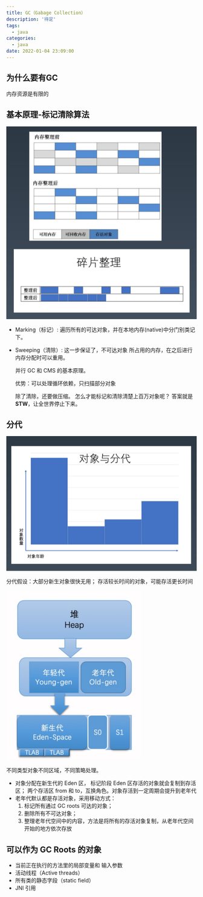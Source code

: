 ```yaml
---
title: GC（Gabage Collection）
description: '待定'
tags:
  - java
categories:
  - java
date: 2022-01-04 23:09:00
---
```


## 为什么要有GC

内存资源是有限的

## 基本原理-标记清除算法

![image-20220105210350723](jvm-gc/image-20220105210350723.png)

* Marking（标记）: 遍历所有的可达对象，并在本地内存(native)中分门别类记下。 

* Sweeping（清除）: 这一步保证了，不可达对象 所占用的内存，在之后进行内存分配时可以重用。 

  并行 GC 和 CMS 的基本原理。 

  优势：可以处理循环依赖，只扫描部分对象 

  除了清除，还要做压缩。 怎么才能标记和清除清楚上百万对象呢？ 答案就是 **STW**，让全世界停止下来。

## 分代

![image-20220105210656637](jvm-gc/image-20220105210656637.png)

分代假设：大部分新生对象很快无用； 存活较长时间的对象，可能存活更长时间

![image-20220105210755810](jvm-gc/image-20220105210755810.png)

不同类型对象不同区域，不同策略处理。

* 对象分配在新生代的 Eden 区， 标记阶段 Eden 区存活的对象就会复制到存活区； 两个存活区 from 和 to，互换角色。对象存活到一定周期会提升到老年代
* 老年代默认都是存活对象，采用移动方式：
  1. 标记所有通过 GC roots 可达的对象；
  2. 删除所有不可达对象；
  3. 整理老年代空间中的内容，方法是将所有的存活对象复制，从老年代空间开始的地方依次存放

## 可以作为 GC Roots 的对象

* 当前正在执行的方法里的局部变量和 输入参数 
* 活动线程（Active threads） 
* 所有类的静态字段（static field） 
* JNI 引用

